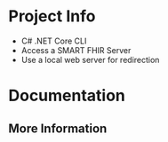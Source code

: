 # Project Info
 - C# .NET Core CLI
 - Access a SMART FHIR Server
 - Use a local web server for redirection

 # Documentation


 ## More Information

 